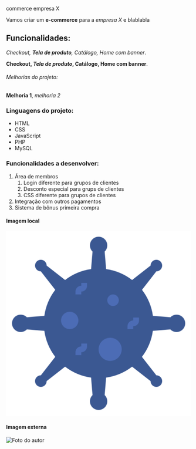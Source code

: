 commerce empresa X

Vamos criar um  **e-commerce** para a *empresa X* e blablabla

## Funcionalidades:

_Checkout, **Tela de produto**, Catálogo, Home com banner_.

**Checkout, _Tela de produto_, Catálogo, Home com banner**.

###### Melhorias do projeto:

__Melhoria 1__, _melhoria 2_

### Linguagens do projeto:
* HTML
* CSS
* JavaScript
* PHP
* MySQL

### Funcionalidades a desenvolver:
1. Área de membros
    1. Login diferente para grupos de clientes
    2. Desconto especial para grups de clientes
    3. CSS diferente para grupos de clientes
2. Integração com outros pagamentos
3. Sistema de bônus primeira compra

#### Imagem local

![Logo de Exemplo](img/iconfinder_VIRUS-bacteria-biology-healthcare-medical_6007963.png)

#### Imagem externa

![Foto do autor](https://d23lk79jqxzpps.cloudfront.net/upload/profile/thumb/173747-zh2AE-1623431712.jpg)